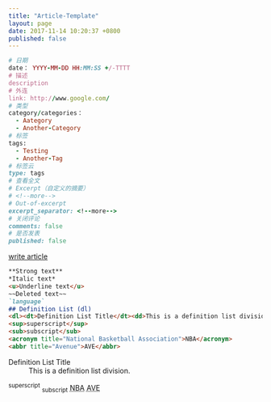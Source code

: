 ```yaml
---
title: "Article-Template"
layout: page
date: 2017-11-14 10:20:37 +0800
published: false
---
```


```ruby
# 日期
date： YYYY-MM-DD HH:MM:SS +/-TTTT
# 描述
description
# 外连
link: http://www.google.com/
# 类型
category/categories： 
  - Aategory
  - Another-Category
# 标签
tags:
  - Testing
  - Another-Tag
# 标签云
type: tags
# 查看全文
# Excerpt（自定义的摘要）
# <!--more-->
# Out-of-excerpt
excerpt_separator: <!--more-->
# 关闭评论          
comments: false
# 是否发表
published: false
```
[write article](http://jekyllcn.com/docs/posts/)

```markdown
**Strong text**
*Italic text*
<u>Underline text</u>
~~Deleted text~~
`language` 
## Definition List (dl)
<dl><dt>Definition List Title</dt><dd>This is a definition list division.</dd></dl>
<sup>superscript</sup>
<sub>subscript</sub>
<acronym title="National Basketball Association">NBA</acronym>
<abbr title="Avenue">AVE</abbr>
```
<dl><dt>Definition List Title</dt><dd>This is a definition list division.</dd></dl>
<sup>superscript</sup>
<sub>subscript</sub>
<acronym title="National Basketball Association">NBA</acronym>
<abbr title="Avenue">AVE</abbr>